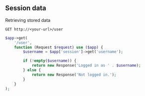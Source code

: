##  Session data

Retrieving stored data

    GET http://<your-url>/user
    
```php
$app->get(
    '/user',
    function (Request $request) use ($app) {
        $username = $app['session']->get('username');

        if (!empty($username)) {
            return new Response('Logged in as ' . $username);
        } else {
            return new Response('Not logged in.');
        }
    }
);
```
